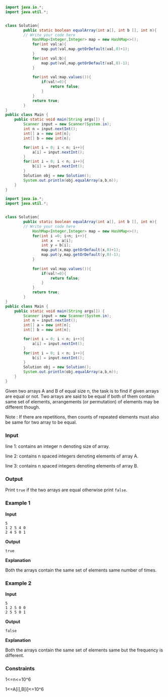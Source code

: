 ```java
import java.io.*;
import java.util.*;


class Solution{
        public static boolean equalArray(int a[], int b [], int n){
        // Write your code here
			HashMap<Integer,Integer> map = new HashMap<>();
			for(int val:a){
				map.put(val,map.getOrDefault(val,0)+1);
			}
			for(int val:b){
				map.put(val,map.getOrDefault(val,0)-1);
			}
			
			for(int val:map.values()){
				if(val!=0){
					return false;
				}
			}
			return true;
        }
}
public class Main {
    public static void main(String args[]) {
        Scanner input = new Scanner(System.in);
        int n = input.nextInt();
        int[] a = new int[n];
        int[] b = new int[n];

        for(int i = 0; i < n; i++){
            a[i] = input.nextInt();
        }
        for(int i = 0; i < n; i++){
            b[i] = input.nextInt();
        }
        Solution obj = new Solution();
        System.out.println(obj.equalArray(a,b,n));
    }
}
```

```java
import java.io.*;
import java.util.*;


class Solution{
        public static boolean equalArray(int a[], int b [], int n){
        // Write your code here
			HashMap<Integer,Integer> map = new HashMap<>();
			for(int i =0; i<n; i++){
				int x  = a[i];
				int y = b[i];
				map.put(x,map.getOrDefault(x,0)+1);
				map.put(y,map.getOrDefault(y,0)-1);
			}
			
			for(int val:map.values()){
				if(val!=0){
					return false;
				}
			}
			return true;
        }
}
public class Main {
    public static void main(String args[]) {
        Scanner input = new Scanner(System.in);
        int n = input.nextInt();
        int[] a = new int[n];
        int[] b = new int[n];

        for(int i = 0; i < n; i++){
            a[i] = input.nextInt();
        }
        for(int i = 0; i < n; i++){
            b[i] = input.nextInt();
        }
        Solution obj = new Solution();
        System.out.println(obj.equalArray(a,b,n));
    }
}
```

Given two arrays A and B of equal size n, the task is to find if given arrays are equal or not. Two arrays are said to be equal if both of them contain same set of elements, arrangements (or permutation) of elements may be different though.

Note : If there are repetitions, then counts of repeated elements must also be same for two array to be equal.

### Input

line 1: contains an integer n denoting size of array.

line 2: contains n spaced integers denoting elements of array A.

line 3: contains n spaced integers denoting elements of array B.

### Output

Print `true` if the two arrays are equal otherwise print `false`.

### Example 1

**Input**

```
5
1 2 5 4 0
2 4 5 0 1
```

**Output**

```
true
```

**Explanation**

Both the arrays contain the same set of elements same number of times.

### Example 2

**Input**

```
5
1 2 5 0 0
2 5 5 0 1
```

**Output**

```
false
```

**Explanation**

Both the arrays contain the same set of elements same but the frequency is different.

### Constraints

1<=n<=10^6

1<=A[i],B[i]<=10^6